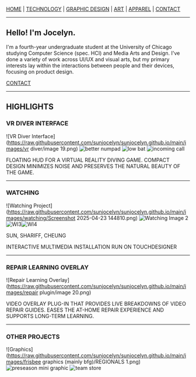 [HOME](https://github.com/sunjocelyn) | [TECHNOLOGY](https://github.com/sunjocelyn) | [GRAPHIC DESIGN](https://github.com/sunjocelyn) | [ART](https://github.com/sunjocelyn) | [APPAREL](https://github.com/sunjocelyn) | [CONTACT](mailto:jwsun@uchicago.edu)

---

## Hello! I'm Jocelyn.

I'm a fourth-year undergraduate student at the University of Chicago studying Computer Science (spec. HCI) and Media Arts and Design. I've done a variety of work across UI/UX and visual arts, but my primary interests lay within the interactions between people and their devices, focusing on product design.

[CONTACT](mailto:jwsun@uchicago.edu)

---

## HIGHLIGHTS

### VR DIVER INTERFACE
![VR Diver Interface](https://raw.githubusercontent.com/sunjocelyn/sunjocelyn.github.io/main/images/vr diver/image 19.png) ![better numpad](<images/vr diver/better numpad.png>)
![low bat](<images/vr diver/another low battery.png>) ![incoming call](<images/vr diver/incoming call answer.png>)

FLOATING HUD FOR A VIRTUAL REALITY DIVING GAME. COMPACT DESIGN MINIMIZES NOISE AND PRESERVES THE NATURAL BEAUTY OF THE GAME.

---

### WATCHING
![Watching Project](https://raw.githubusercontent.com/sunjocelyn/sunjocelyn.github.io/main/images/watching/Screenshot 2025-04-23 144810.png) ![Watching Image 2](<images/watching/Screenshot 2025-04-23 144840.png>)
![WI3](<images/watching/Screenshot 2025-04-23 144918.png>)![WI4](<images/watching/Screenshot 2025-04-23 144937.png>)

SUN, SHARIFF, CHEUNG

INTERACTIVE MULTIMEDIA INSTALLATION RUN ON TOUCHDESIGNER

---

### REPAIR LEARNING OVERLAY
![Repair Learning Overlay](https://raw.githubusercontent.com/sunjocelyn/sunjocelyn.github.io/main/images/repair plugin/image 20.png)

VIDEO OVERLAY PLUG-IN THAT PROVIDES LIVE BREAKDOWNS OF VIDEO REPAIR GUIDES. EASES THE AT-HOME REPAIR EXPERIENCE AND SUPPORTS LONG-TERM LEARNING.

---

### OTHER PROJECTS
![Graphics](https://raw.githubusercontent.com/sunjocelyn/sunjocelyn.github.io/main/images/frisbee graphics (mainly bfg)/REGIONALS 1.png) ![preseason mini graphic](<images/frisbee graphics (mainly bfg)/Preseason Mini (1) 1.png>)
![team store](<images/frisbee graphics (mainly bfg)/team store 1.png>)
